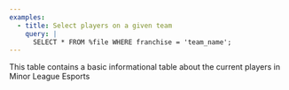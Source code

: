 ```yaml
---
examples:
  - title: Select players on a given team
    query: |
      SELECT * FROM %file WHERE franchise = 'team_name';
---
```


This table contains a basic informational table about the current players in Minor League Esports
